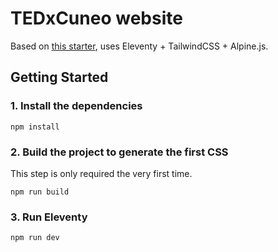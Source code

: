 # TEDxCuneo website

Based on [this starter](https://github.com/gregwolanski/eleventy-tailwindcss-alpinejs-starter), uses Eleventy + TailwindCSS + Alpine.js.

## Getting Started

### 1. Install the dependencies

```
npm install
```

### 2. Build the project to generate the first CSS

This step is only required the very first time.

```
npm run build
```

### 3. Run Eleventy

```
npm run dev
```
